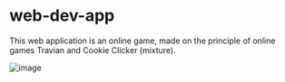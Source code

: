 # web-dev-app

This web application is an online game, made on the principle of online games Travian and Cookie Clicker (mixture).

![image](https://user-images.githubusercontent.com/90275511/134566300-5e146bd4-25bb-4e42-aa96-42579c47a24d.png)
